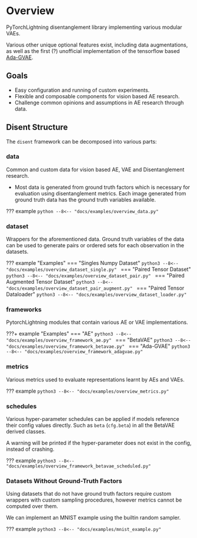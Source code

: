 # Overview

PyTorchLightning disentanglement library implementing various modular VAEs.

Various other unique optional features exist, including data augmentations,
as well as the first (?) unofficial implementation of the tensorflow based [Ada-GVAE](https://github.com/google-research/disentanglement_lib).

## Goals

- Easy configuration and running of custom experiments.
- Flexible and composable components for vision based AE research.
- Challenge common opinions and assumptions in AE research through data.

[comment]: <> (  > Dissent: "Opinions at odds with those commonly held.")

## Disent Structure

The `disent` framework can be decomposed into various parts:

### data

Common and custom data for vision based AE, VAE and Disentanglement research.

- Most data is generated from ground truth factors which is necessary for evaluation using disentanglement metrics.
  Each image generated from ground truth data has the ground truth variables available.
  
??? example
    ```python
    --8<-- "docs/examples/overview_data.py"
    ```

### dataset

Wrappers for the aforementioned data. Ground truth variables of the data can be used to generate pairs or ordered sets for each observation in the datasets.

??? example "Examples"
    === "Singles Numpy Dataset"
        ```python3
        --8<-- "docs/examples/overview_dataset_single.py"
        ```
    === "Paired Tensor Dataset"
        ```python3
        --8<-- "docs/examples/overview_dataset_pair.py"
        ```
    === "Paired Augmented Tensor Dataset"
        ```python3
        --8<-- "docs/examples/overview_dataset_pair_augment.py"
        ```
    === "Paired Tensor Dataloader"
        ```python3
        --8<-- "docs/examples/overview_dataset_loader.py"
        ```


### frameworks

PytorchLightning modules that contain various AE or VAE implementations.

???+ example "Examples"
    === "AE"
        ```python3
        --8<-- "docs/examples/overview_framework_ae.py"
        ```
    === "BetaVAE"
        ```python3
        --8<-- "docs/examples/overview_framework_betavae.py"
        ```
    === "Ada-GVAE"
        ```python3
        --8<-- "docs/examples/overview_framework_adagvae.py"
        ```


### metrics

Various metrics used to evaluate representations learnt by AEs and VAEs.

??? example
    ```python3
    --8<-- "docs/examples/overview_metrics.py"
    ```

### schedules

Various hyper-parameter schedules can be applied if models reference
their config values directly. Such as `beta` (`cfg.beta`) in all the BetaVAE derived classes.

A warning will be printed if the hyper-parameter does not exist in the config, instead of crashing.

??? example
    ```python3
    --8<-- "docs/examples/overview_framework_betavae_scheduled.py"
    ```

### Datasets Without Ground-Truth Factors

Using datasets that do not have ground truth factors require custom wrappers with
custom sampling procedures, however metrics cannot be computed over them.

We can implement an MNIST example using the builtin random sampler.

??? example
    ```python3
    --8<-- "docs/examples/mnist_example.py"
    ```

